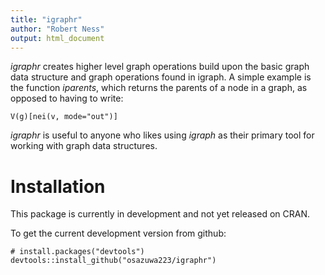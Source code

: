 ```yaml
---
title: "igraphr"
author: "Robert Ness"
output: html_document
---
```


*igraphr* creates higher level graph operations build upon the basic graph data structure and graph operations found in igraph.  A simple example is the function *iparents*, which returns the parents of a node in a graph, as opposed to having to write: 

    V(g)[nei(v, mode="out")]

*igraphr* is useful to anyone who likes using *igraph* as their primary tool for working with graph data structures.

# Installation
This package is currently in development and not yet released on CRAN.

To get the current development version from github:

    # install.packages("devtools")
    devtools::install_github("osazuwa223/igraphr")
